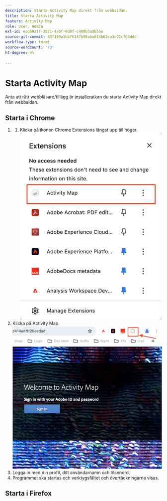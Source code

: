 ```yaml
---
description: Starta Activity Map direkt från webbsidan.
title: Starta Activity Map
feature: Activity Map
role: User, Admin
exl-id: ecd6921f-2071-4abf-9d0f-c408b5adb5be
source-git-commit: 83f199a3bb76147b98aba014b62ea3c02c766ddd
workflow-type: tm+mt
source-wordcount: '73'
ht-degree: 4%

---
```



# Starta Activity Map

Anta att rätt webbläsare/tillägg är [installerat](/help/analyze/activity-map/activitymap-getting-started/activitymap-install.md)kan du starta Activity Map direkt från webbsidan.

## Starta i Chrome

1. 
   1. Klicka på ikonen Chrome Extensions längst upp till höger.
      ![Activity Map](assets/chrome2.png)
1. Klicka på Activity Map.
   ![Starta Activity Map](assets/chrome3.png)
1. Logga in med din profil, ditt användarnamn och lösenord.
1. Programmet ska startas och verktygsfältet och övertäckningarna visas.

## Starta i Firefox



